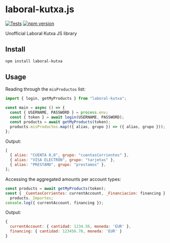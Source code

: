 # laboral-kutxa.js

[![Tests](https://github.com/AndreMiras/laboral-kutxa.js/workflows/Tests/badge.svg)](https://github.com/AndreMiras/laboral-kutxa.js/actions/workflows/tests.yml)
[![npm version](https://badge.fury.io/js/laboral-kutxa.svg)](https://badge.fury.io/js/laboral-kutxa)

Unofficial Laboral Kutxa JS library

## Install

```sh
npm install laboral-kutxa
```

## Usage

Reading through the `misProductos` list:

```js
import { login, getMyProducts } from "laboral-kutxa";

const main = async () => {
  const { USERNAME, PASSWORD } = process.env;
  const { token } = await login(USERNAME, PASSWORD);
  const products = await getMyProducts(token);
  products.misProductos.map(({ alias, grupo }) => ({ alias, grupo }));
};
```

Output:

```js
[
  { alias: "CUENTA 0,0", grupo: "cuentasCorrientes" },
  { alias: "VISA ELECTRÓN", grupo: "tarjetas" },
  { alias: "PRESTAMO", grupo: "prestamos" },
];
```

Accessing the aggregated amounts per account types:

```js
const products = await getMyProducts(token);
const { _CuentasCorrientes: currentAccount, _Financiacion: financing } =
  products._Importes;
console.log({ currentAccount, financing });
```

Output:

```js
{
  currentAccount: { cantidad: 1234.56, moneda: 'EUR' },
  financing: { cantidad: 123456.78, moneda: 'EUR' }
}
```
